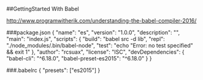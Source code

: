 ##GettingStarted With Babel

http://www.programwitherik.com/understanding-the-babel-compiler-2016/

###package.json
{
  "name": "es",
  "version": "1.0.0",
  "description": "",
  "main": "index.js",
  "scripts": {
    "build": "babel src -d lib",
    "repl": "./node_modules/.bin/babel-node",
    "test": "echo \"Error: no test specified\" && exit 1"
  },
  "author": "rcsuax",
  "license": "ISC",
  "devDependencies": {
    "babel-cli": "^6.18.0",
    "babel-preset-es2015": "^6.18.0"
  }
}

###.babelrc
{
  "presets": ["es2015"]
}
